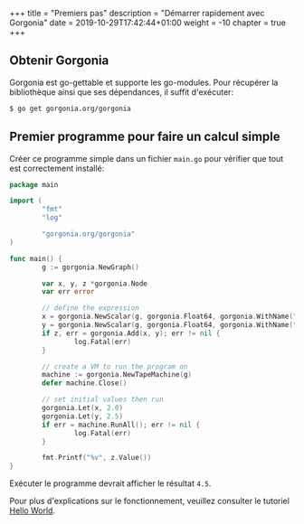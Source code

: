 +++
title = "Premiers pas"
description = "Démarrer rapidement avec Gorgonia"
date = 2019-10-29T17:42:44+01:00
weight = -10
chapter = true
+++

## Obtenir Gorgonia

Gorgonia est go-gettable et supporte les go-modules.
Pour récupérer la bibliothèque ainsi que ses dépendances, il suffit d'exécuter:

```bash
$ go get gorgonia.org/gorgonia
```

## Premier programme pour faire un calcul simple

Créer ce programme simple dans un fichier `main.go` pour vérifier que tout est correctement installé:

```go
package main

import (
        "fmt"
        "log"

        "gorgonia.org/gorgonia"
)

func main() {
        g := gorgonia.NewGraph()

        var x, y, z *gorgonia.Node
        var err error

        // define the expression
        x = gorgonia.NewScalar(g, gorgonia.Float64, gorgonia.WithName("x"))
        y = gorgonia.NewScalar(g, gorgonia.Float64, gorgonia.WithName("y"))
        if z, err = gorgonia.Add(x, y); err != nil {
                log.Fatal(err)
        }

        // create a VM to run the program on
        machine := gorgonia.NewTapeMachine(g)
        defer machine.Close()

        // set initial values then run
        gorgonia.Let(x, 2.0)
        gorgonia.Let(y, 2.5)
        if err = machine.RunAll(); err != nil {
                log.Fatal(err)
        }

        fmt.Printf("%v", z.Value())
}
```

Exécuter le programme devrait afficher le résultat `4.5`.

Pour plus d'explications sur le fonctionnement, veuillez consulter le tutoriel [Hello World](/tutorials/hello-world).

